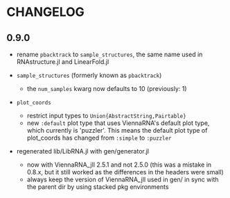 # CHANGELOG

## 0.9.0

- rename `pbacktrack` to `sample_structures`, the same name used
  in RNAstructure.jl and LinearFold.jl

- `sample_structures` (formerly known as `pbacktrack`)
  - the `num_samples` kwarg now defaults to 10 (previously: 1)

- `plot_coords`
  - restrict input types to `Union{AbstractString,Pairtable}`
  - new `:default` plot type that uses ViennaRNA's default plot
    type, which currently is 'puzzler'. This means the default plot
    type of plot_coords has changed from `:simple` to `:puzzler`

- regenerated lib/LibRNA.jl with gen/generator.jl
    - now with ViennaRNA_jll 2.5.1 and not 2.5.0 (this was a mistake in 0.8.x,
      but it still worked as the differences in the headers were
      small)
    - always keep the version of ViennaRNA_jll used in gen/ in sync
      with the parent dir by using stacked pkg environments

